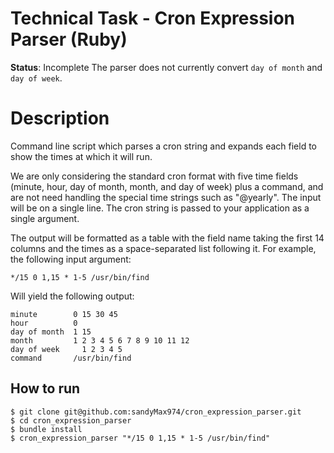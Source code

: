 # Technical Task - Cron Expression Parser (Ruby)

**Status**: Incomplete
The parser does not currently convert `day of month` and `day of week`.

# Description
Command line script which parses a cron string and expands each field to show the times at which it will run. 

We are only considering the standard cron format with five time fields (minute, hour, day of month, month, and day of week) plus a command, and are not need handling the special time strings such as "@yearly". The input will be on a single line.
The cron string is passed to your application as a single argument.

The output will be formatted as a table with the field name taking the first 14 columns and the times as a space-separated list following it. For example, the following input argument:
```
*/15 0 1,15 * 1-5 /usr/bin/find
```
Will yield the following output:
  
```
minute        0 15 30 45
hour          0
day of month  1 15
month         1 2 3 4 5 6 7 8 9 10 11 12
day of week     1 2 3 4 5
command       /usr/bin/find
```

## How to run

```
$ git clone git@github.com:sandyMax974/cron_expression_parser.git
$ cd cron_expression_parser
$ bundle install
$ cron_expression_parser "*/15 0 1,15 * 1-5 /usr/bin/find"
```

